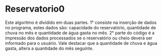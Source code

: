 # Reservatorio0
Este algoritmo é dividido em duas partes. 1° consiste na inserção de dados no programa, estes dados são: capacidade do reservatório, quantidade de chuva no mês e quantidade de água gasta no mês. 2° parte do código é a impressão dos dados processados se o reservatório ou cheio deverá ser informado para o usuário. Vale destacar que a quantidade de chuva e água gasta, altera a quantidade do mês seguinte.
